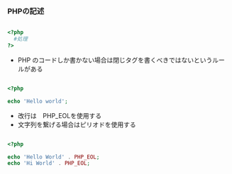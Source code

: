 ### PHPの記述

```php

<?php
  #処理
?>

```

- PHP のコードしか書かない場合は閉じタグを書くべきではないというルールがある


```php

<?php

echo 'Hello world';

```

- 改行は　PHP_EOLを使用する
- 文字列を繋げる場合はピリオドを使用する

```php

<?php

echo 'Hello World' . PHP_EOL;
echo 'Hi World' . PHP_EOL;
```
